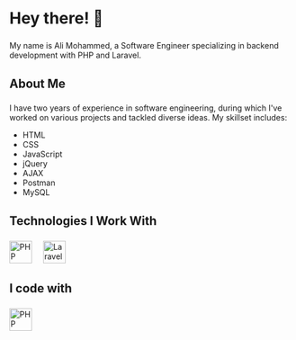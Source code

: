 <h1 align="left">Hey there! 👋</h1>

###

<p align="left">My name is Ali Mohammed, a Software Engineer specializing in backend development with PHP and Laravel.</p>

###

<h2 align="left">About Me</h2>

###

<p align="left">I have two years of experience in software engineering, during which I've worked on various projects and tackled diverse ideas. My skillset includes:</p>
<ul align="left">
  <li>HTML</li>
  <li>CSS</li>
  <li>JavaScript</li>
  <li>jQuery</li>
  <li>AJAX</li>
  <li>Postman</li>
  <li>MySQL</li>
</ul>

###

<h2 align="left">Technologies I Work With</h2>

###

<div align="left">
  <img src="https://cdn.jsdelivr.net/gh/devicons/devicon/icons/php/php-original.svg" height="40" alt="PHP logo" />
  <img width="12" />
  <img src="https://cdn.jsdelivr.net/gh/devicons/devicon/icons/laravel/laravel-plain-wordmark.svg" height="40" alt="Laravel logo" />

</div>

###

<!--<p align="left">✨ Creating bugs since ...<br>📚 I'm currently learning ...<br>🎯 Goals: ...<br>🎲 Fun fact: ...</p> -->

###

<h2 align="left">I code with</h2>

###

<div align="left">
   <img src="https://cdn.jsdelivr.net/gh/devicons/devicon/icons/php/php-original.svg" height="40" alt="PHP logo" />
  <img width="12" />
  <!-- Add any additional icons here -->
</div>
